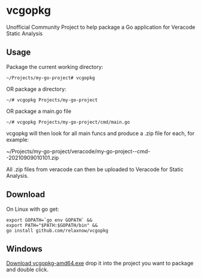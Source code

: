 # vcgopkg
Unofficial Community Project to help package a Go application for Veracode Static Analysis

## Usage

Package the current working directory:
```
~/Projects/my-go-project# vcgopkg
```

OR package a directory:
```
~/# vcgopkg Projects/my-go-project
```

OR package a main.go file
```
~/# vcgopkg Projects/my-go-project/cmd/main.go
```
vcgopkg will then look for all main funcs and produce a .zip file for each, for example:

~/Projects/my-go-project/veracode/my-go-project--cmd--20210909010101.zip

All .zip files from veracode can then be uploaded to Veracode for Static Analysis.

## Download

On Linux with go get:
```
export GOPATH=`go env GOPATH` &&
export PATH="$PATH:$GOPATH/bin" &&
go install github.com/relaxnow/vcgopkg
```

## Windows

[Download vcgopkg-amd64.exe](https://github.com/relaxnow/vcgopkg/releases/download/v0.0.9/vcgopkg-amd64.exe) drop it into the project you want to package and double click.

